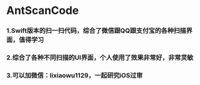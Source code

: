# AntScanCode

### 1.Swift版本的扫一扫代码，综合了微信跟QQ跟支付宝的各种扫描界面，值得学习

### 2.综合了各种不同扫描的UI界面，个人使用了效果非常好，非常灵敏

### 3.可以加微信：lixiaowu1129，一起研究iOS过审
